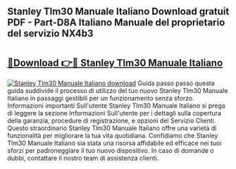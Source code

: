 ## Stanley Tlm30 Manuale Italiano Download gratuit PDF - Part-D8A Italiano Manuale del proprietario del servizio NX4b3

# <h2><a href="http://dfgeahe.blite.top/?on=Stanley+Tlm30+Manuale+Italiano">🔗Download 👉🔴 Stanley Tlm30 Manuale Italiano</a></h2>

[![Stanley Tlm30 Manuale Italiano download](https://i.imgur.com/lujVjoI.png)](http://dfgeahe.blite.top/?on=Stanley+Tlm30+Manuale+Italiano)
Guida passo passo questa guida suddivide il processo di utilizzo del tuo nuovo Stanley Tlm30 Manuale Italiano in passaggi gestibili per un funzionamento senza sforzo. Informazioni importanti Sull'utente Stanley Tlm30 Manuale Italiano si prega di leggere la sezione Informazioni Sull'utente per i dettagli sulla copertura della garanzia, procedure di registrazione, e opzioni del Servizio Clienti. Questo straordinario Stanley Tlm30 Manuale Italiano offre una varietà di funzionalità per migliorare la tua vita quotidiana. Confidiamo che Stanley Tlm30 Manuale Italiano sia stata una risorsa affidabile ed efficace nei tuoi sforzi per padroneggiare il tuo nuovo dispositivo. In caso di domande o dubbi, contattare il nostro team di assistenza clienti.
